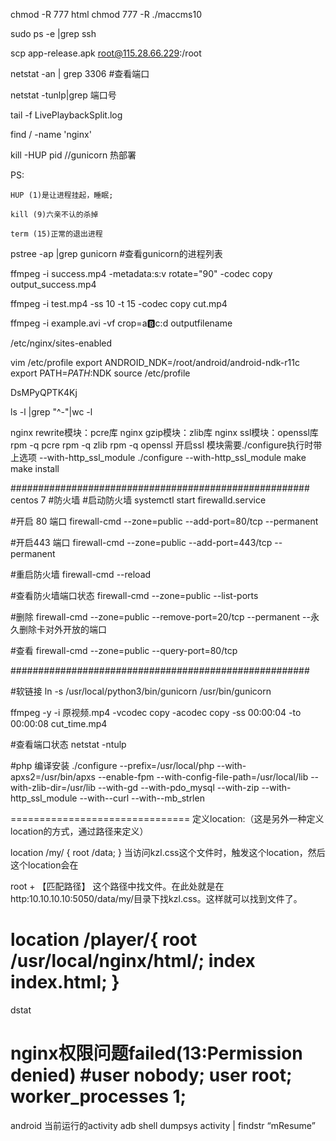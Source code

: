 chmod -R 777 html
chmod 777 -R ./maccms10

sudo ps -e |grep ssh

scp app-release.apk root@115.28.66.229:/root

netstat -an | grep 3306 #查看端口

netstat -tunlp|grep 端口号

tail -f LivePlaybackSplit.log 

find / -name 'nginx'

kill -HUP pid  //gunicorn  热部署

PS:

	HUP (1)是让进程挂起，睡眠;

	kill (9)六亲不认的杀掉

	term (15)正常的退出进程

pstree -ap |grep gunicorn   #查看gunicorn的进程列表


ffmpeg -i success.mp4 -metadata:s:v rotate="90" -codec copy output_success.mp4

ffmpeg -i test.mp4 -ss 10 -t 15 -codec copy cut.mp4

ffmpeg -i example.avi -vf crop=a:b:c:d  outputfilename

/etc/nginx/sites-enabled 


vim /etc/profile
export ANDROID_NDK=/root/android/android-ndk-r11c
export PATH=${PATH}:$NDK
source /etc/profile

DsMPyQPTK4Kj


ls -l |grep "^-"|wc -l

nginx rewrite模块：pcre库
nginx gzip模块：zlib库
nginx ssl模块：openssl库
rpm -q pcre
rpm -q zlib
rpm -q openssl
开启ssl 模块需要./configure执行时带上选项 --with-http_ssl_module
./configure --with-http_ssl_module
make
make install 


######################################################
centos 7
#防火墙
#启动防火墙 
systemctl start firewalld.service

#开启 80  端口
firewall-cmd --zone=public --add-port=80/tcp --permanent  

#开启443 端口
firewall-cmd --zone=public --add-port=443/tcp --permanent 

#重启防火墙
firewall-cmd --reload

#查看防火墙端口状态
firewall-cmd --zone=public --list-ports

#删除
firewall-cmd --zone=public --remove-port=20/tcp --permanent --永久删除卡对外开放的端口

#查看
firewall-cmd --zone=public --query-port=80/tcp

######################################################

#软链接
ln -s /usr/local/python3/bin/gunicorn /usr/bin/gunicorn


ffmpeg  -y -i 原视频.mp4 -vcodec copy -acodec copy -ss 00:00:04 -to 00:00:08 cut_time.mp4 

#查看端口状态
netstat -ntulp

#php 编译安装
./configure --prefix=/usr/local/php --with-apxs2=/usr/bin/apxs --enable-fpm --with-config-file-path=/usr/local/lib --with-zlib-dir=/usr/lib --with-gd --with-pdo_mysql --with-zip --with-http_ssl_module --with--curl --with--mb_strlen


===============================
定义location:（这是另外一种定义location的方式，通过路径来定义）

location /my/ {
    root /data;
}
当访问kzl.css这个文件时，触发这个location，然后这个location会在

root + 【匹配路径】 这个路径中找文件。在此处就是在http:10.10.10.10:5050/data/my/目录下找kzl.css。这样就可以找到文件了。

location /player/{
   root  /usr/local/nginx/html/;
   index index.html;
}
===============================



dstat


nginx权限问题failed(13:Permission denied)
#user  nobody;
user root;
worker_processes  1;
===========================

android 当前运行的activity
adb shell dumpsys activity | findstr “mResume”